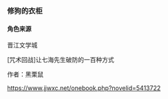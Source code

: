 ### 修狗的衣柜

#### 角色来源
晋江文学城

[咒术回战]让七海先生破防的一百种方式

作者：黑栗鼠

https://www.jjwxc.net/onebook.php?novelid=5413722

